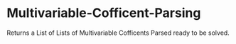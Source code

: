# Multivariable-Cofficent-Parsing
Returns a List of Lists of Multivariable Cofficents Parsed ready to be solved.
